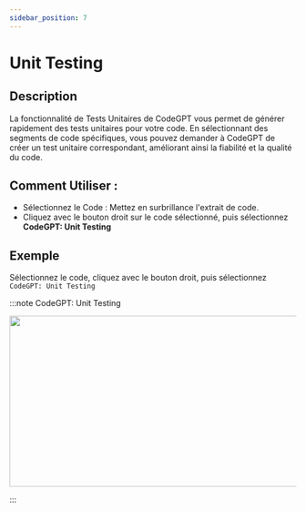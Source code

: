 ```yaml
---
sidebar_position: 7
---
```


# Unit Testing

## Description
La fonctionnalité de Tests Unitaires de CodeGPT vous permet de générer rapidement des tests unitaires pour votre code. En sélectionnant des segments de code spécifiques, vous pouvez demander à CodeGPT de créer un test unitaire correspondant, améliorant ainsi la fiabilité et la qualité du code.

## Comment Utiliser :
- Sélectionnez le Code : Mettez en surbrillance l'extrait de code.
- Cliquez avec le bouton droit sur le code sélectionné, puis sélectionnez **CodeGPT: Unit Testing**

## Exemple
Sélectionnez le code, cliquez avec le bouton droit, puis sélectionnez `CodeGPT: Unit Testing`

:::note CodeGPT: Unit Testing
<p align="center">
  <img width="550" height="300" src="https://github.com/davila7/code-gpt-docs/assets/6216945/5b14b329-7b91-43cf-a194-ceb6a7932c07" />
</p>
:::
